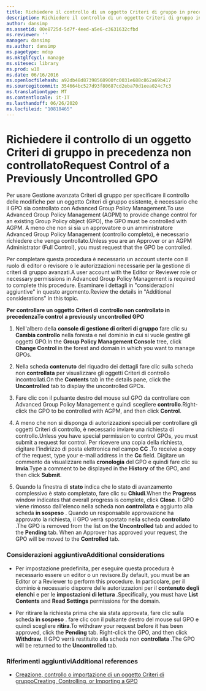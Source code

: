 ```yaml
---
title: Richiedere il controllo di un oggetto Criteri di gruppo in precedenza non controllato
description: Richiedere il controllo di un oggetto Criteri di gruppo in precedenza non controllato
author: dansimp
ms.assetid: 00e8725d-5d7f-4eed-a5e6-c3631632cfbd
ms.reviewer: ''
manager: dansimp
ms.author: dansimp
ms.pagetype: mdop
ms.mktglfcycl: manage
ms.sitesec: library
ms.prod: w10
ms.date: 06/16/2016
ms.openlocfilehash: a92db48d87398568900fc0031e688c862a69b417
ms.sourcegitcommit: 354664bc527d93f80687cd2eba70d1eea024c7c3
ms.translationtype: MT
ms.contentlocale: it-IT
ms.lasthandoff: 06/26/2020
ms.locfileid: "10818465"
---
```

# <span data-ttu-id="1cd64-103">Richiedere il controllo di un oggetto Criteri di gruppo in precedenza non controllato</span><span class="sxs-lookup"><span data-stu-id="1cd64-103">Request Control of a Previously Uncontrolled GPO</span></span>


<span data-ttu-id="1cd64-104">Per usare Gestione avanzata Criteri di gruppo per specificare il controllo delle modifiche per un oggetto Criteri di gruppo esistente, è necessario che il GPO sia controllato con Advanced Group Policy Management.</span><span class="sxs-lookup"><span data-stu-id="1cd64-104">To use Advanced Group Policy Management (AGPM) to provide change control for an existing Group Policy object (GPO), the GPO must be controlled with AGPM.</span></span> <span data-ttu-id="1cd64-105">A meno che non si sia un approvatore o un amministratore Advanced Group Policy Management (controllo completo), è necessario richiedere che venga controllato.</span><span class="sxs-lookup"><span data-stu-id="1cd64-105">Unless you are an Approver or an AGPM Administrator (Full Control), you must request that the GPO be controlled.</span></span>

<span data-ttu-id="1cd64-106">Per completare questa procedura è necessario un account utente con il ruolo di editor o revisore o le autorizzazioni necessarie per la gestione di criteri di gruppo avanzati.</span><span class="sxs-lookup"><span data-stu-id="1cd64-106">A user account with the Editor or Reviewer role or necessary permissions in Advanced Group Policy Management is required to complete this procedure.</span></span> <span data-ttu-id="1cd64-107">Esaminare i dettagli in "considerazioni aggiuntive" in questo argomento.</span><span class="sxs-lookup"><span data-stu-id="1cd64-107">Review the details in "Additional considerations" in this topic.</span></span>

**<span data-ttu-id="1cd64-108">Per controllare un oggetto Criteri di controllo non controllato in precedenza</span><span class="sxs-lookup"><span data-stu-id="1cd64-108">To control a previously uncontrolled GPO</span></span>**

1.  <span data-ttu-id="1cd64-109">Nell'albero della **console di gestione di criteri di gruppo** fare clic su **Cambia controllo** nella foresta e nel dominio in cui si vuole gestire gli oggetti GPO.</span><span class="sxs-lookup"><span data-stu-id="1cd64-109">In the **Group Policy Management Console** tree, click **Change Control** in the forest and domain in which you want to manage GPOs.</span></span>

2.  <span data-ttu-id="1cd64-110">Nella scheda **contenuto** del riquadro dei dettagli fare clic sulla scheda non **controllata** per visualizzare gli oggetti Criteri di controllo incontrollati.</span><span class="sxs-lookup"><span data-stu-id="1cd64-110">On the **Contents** tab in the details pane, click the **Uncontrolled** tab to display the uncontrolled GPOs.</span></span>

3.  <span data-ttu-id="1cd64-111">Fare clic con il pulsante destro del mouse sul GPO da controllare con Advanced Group Policy Management e quindi scegliere **controllo**.</span><span class="sxs-lookup"><span data-stu-id="1cd64-111">Right-click the GPO to be controlled with AGPM, and then click **Control**.</span></span>

4.  <span data-ttu-id="1cd64-112">A meno che non si disponga di autorizzazioni speciali per controllare gli oggetti Criteri di controllo, è necessario inviare una richiesta di controllo.</span><span class="sxs-lookup"><span data-stu-id="1cd64-112">Unless you have special permission to control GPOs, you must submit a request for control.</span></span> <span data-ttu-id="1cd64-113">Per ricevere una copia della richiesta, digitare l'indirizzo di posta elettronica nel campo **CC** .</span><span class="sxs-lookup"><span data-stu-id="1cd64-113">To receive a copy of the request, type your e-mail address in the **Cc** field.</span></span> <span data-ttu-id="1cd64-114">Digitare un commento da visualizzare nella **cronologia** del GPO e quindi fare clic su **Invia**.</span><span class="sxs-lookup"><span data-stu-id="1cd64-114">Type a comment to be displayed in the **History** of the GPO, and then click **Submit**.</span></span>

5.  <span data-ttu-id="1cd64-115">Quando la finestra di **stato** indica che lo stato di avanzamento complessivo è stato completato, fare clic su **Chiudi**.</span><span class="sxs-lookup"><span data-stu-id="1cd64-115">When the **Progress** window indicates that overall progress is complete, click **Close**.</span></span> <span data-ttu-id="1cd64-116">Il GPO viene rimosso dall'elenco nella scheda non **controllata** e aggiunto alla scheda **in sospeso** . Quando un responsabile approvazione ha approvato la richiesta, il GPO verrà spostato nella scheda **controllato** .</span><span class="sxs-lookup"><span data-stu-id="1cd64-116">The GPO is removed from the list on the **Uncontrolled** tab and added to the **Pending** tab. When an Approver has approved your request, the GPO will be moved to the **Controlled** tab.</span></span>

### <span data-ttu-id="1cd64-117">Considerazioni aggiuntive</span><span class="sxs-lookup"><span data-stu-id="1cd64-117">Additional considerations</span></span>

-   <span data-ttu-id="1cd64-118">Per impostazione predefinita, per eseguire questa procedura è necessario essere un editor o un revisore.</span><span class="sxs-lookup"><span data-stu-id="1cd64-118">By default, you must be an Editor or a Reviewer to perform this procedure.</span></span> <span data-ttu-id="1cd64-119">In particolare, per il dominio è necessario disporre delle autorizzazioni per il **contenuto degli elenchi** e per le **impostazioni di lettura** .</span><span class="sxs-lookup"><span data-stu-id="1cd64-119">Specifically, you must have **List Contents** and **Read Settings** permissions for the domain.</span></span>

-   <span data-ttu-id="1cd64-120">Per ritirare la richiesta prima che sia stata approvata, fare clic sulla scheda **in sospeso** . fare clic con il pulsante destro del mouse sul GPO e quindi scegliere **ritira**.</span><span class="sxs-lookup"><span data-stu-id="1cd64-120">To withdraw your request before it has been approved, click the **Pending** tab. Right-click the GPO, and then click **Withdraw**.</span></span> <span data-ttu-id="1cd64-121">Il GPO verrà restituito alla scheda non **controllata** .</span><span class="sxs-lookup"><span data-stu-id="1cd64-121">The GPO will be returned to the **Uncontrolled** tab.</span></span>

### <span data-ttu-id="1cd64-122">Riferimenti aggiuntivi</span><span class="sxs-lookup"><span data-stu-id="1cd64-122">Additional references</span></span>

-   [<span data-ttu-id="1cd64-123">Creazione, controllo o importazione di un oggetto Criteri di gruppo</span><span class="sxs-lookup"><span data-stu-id="1cd64-123">Creating, Controlling, or Importing a GPO</span></span>](creating-controlling-or-importing-a-gpo-editor.md)

 

 





